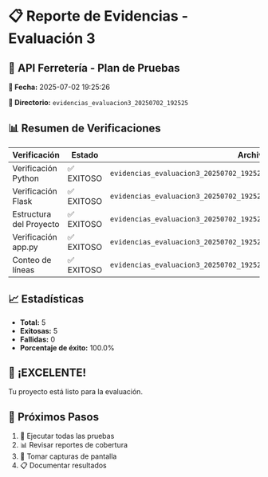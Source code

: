 # 📋 Reporte de Evidencias - Evaluación 3

## 🎯 API Ferretería - Plan de Pruebas

**📅 Fecha:** 2025-07-02 19:25:26

**📁 Directorio:** `evidencias_evaluacion3_20250702_192525`

## 📊 Resumen de Verificaciones

| Verificación | Estado | Archivo |
|--------------|--------|----------|
| Verificación Python | ✅ EXITOSO | `evidencias_evaluacion3_20250702_192525/logs/01_version_python.log` |
| Verificación Flask | ✅ EXITOSO | `evidencias_evaluacion3_20250702_192525/logs/02_verificacion_flask.log` |
| Estructura del Proyecto | ✅ EXITOSO | `evidencias_evaluacion3_20250702_192525/logs/03_estructura_proyecto.log` |
| Verificación app.py | ✅ EXITOSO | `evidencias_evaluacion3_20250702_192525/logs/04_verificacion_app.log` |
| Conteo de líneas | ✅ EXITOSO | `evidencias_evaluacion3_20250702_192525/logs/05_conteo_lineas.log` |

## 📈 Estadísticas

- **Total:** 5
- **Exitosas:** 5
- **Fallidas:** 0
- **Porcentaje de éxito:** 100.0%

## 🎉 ¡EXCELENTE!

Tu proyecto está listo para la evaluación.

## 📝 Próximos Pasos

1. 🧪 Ejecutar todas las pruebas
2. 📊 Revisar reportes de cobertura
3. 📸 Tomar capturas de pantalla
4. 📋 Documentar resultados

